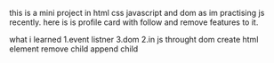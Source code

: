 this is a mini project in html css javascript and dom as im practising js recently. here is is profile card with follow and remove features to it.

what i learned 
1.event listner
3.dom
2.in js throught dom
create html element
remove child
append child
